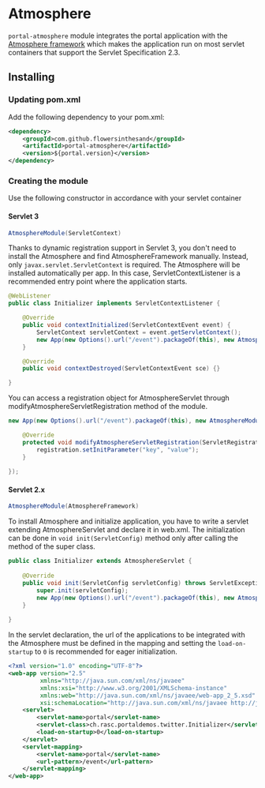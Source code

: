 # Atmosphere
`portal-atmosphere` module integrates the portal application with the [Atmosphere framework](https://github.com/atmosphere/atmosphere/) which makes the application run on most servlet containers that support the Servlet Specification 2.3.

## Installing
### Updating pom.xml
Add the following dependency to your pom.xml:
```xml
<dependency>
    <groupId>com.github.flowersinthesand</groupId>
    <artifactId>portal-atmosphere</artifactId>
    <version>${portal.version}</version>
</dependency>
```

### Creating the module
Use the following constructor in accordance with your servlet container

#### Servlet 3
```java
AtmosphereModule(ServletContext)
```
Thanks to dynamic registration support in Servlet 3, you don't need to install the Atmosphere and find AtmosphereFramework manually. Instead, only `javax.servlet.ServletContext` is required. The Atmosphere will be installed automatically per app. In this case, ServletContextListener is a recommended entry point where the application starts. 

```java
@WebListener
public class Initializer implements ServletContextListener {

    @Override
    public void contextInitialized(ServletContextEvent event) {
        ServletContext servletContext = event.getServletContext();
        new App(new Options().url("/event").packageOf(this), new AtmosphereModule(servletContext)).register();
    }

    @Override
    public void contextDestroyed(ServletContextEvent sce) {}

}
```

You can access a registration object for AtmosphereServlet through modifyAtmosphereServletRegistration method of the module.
```java
new App(new Options().url("/event").packageOf(this), new AtmosphereModule(servletContext) {

    @Override
    protected void modifyAtmosphereServletRegistration(ServletRegistration.Dynamic registration) {
        registration.setInitParameter("key", "value");
    }
    
});
```

#### Servlet 2.x
```java
AtmosphereModule(AtmosphereFramework)
```

To install Atmosphere and initialize application, you have to write a servlet extending AtmosphereServlet and declare it in web.xml. The initialization can be done in `void init(ServletConfig)` method only after calling the method of the super class.

```java
public class Initializer extends AtmosphereServlet {
    
    @Override
    public void init(ServletConfig servletConfig) throws ServletException {
        super.init(servletConfig);
        new App(new Options().url("/event").packageOf(this), new AtmosphereModule(framework)).register();
    }
    
}

```

In the servlet declaration, the url of the applications to be integrated with the Atmosphere must be defined in the mapping and setting the `load-on-startup` to `0` is recommended for eager initialization.

```xml
<?xml version="1.0" encoding="UTF-8"?>
<web-app version="2.5" 
         xmlns="http://java.sun.com/xml/ns/javaee" 
         xmlns:xsi="http://www.w3.org/2001/XMLSchema-instance"
         xmlns:web="http://java.sun.com/xml/ns/javaee/web-app_2_5.xsd"
         xsi:schemaLocation="http://java.sun.com/xml/ns/javaee http://java.sun.com/xml/ns/javaee/web-app_2_5.xsd">
    <servlet>
        <servlet-name>portal</servlet-name>
        <servlet-class>ch.rasc.portaldemos.twitter.Initializer</servlet-class>
        <load-on-startup>0</load-on-startup>
    </servlet>
    <servlet-mapping>
        <servlet-name>portal</servlet-name>
        <url-pattern>/event</url-pattern>
    </servlet-mapping>
</web-app>
```
